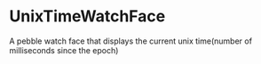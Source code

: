 UnixTimeWatchFace
=================

A pebble watch face that displays the current unix time(number of milliseconds since the epoch)
